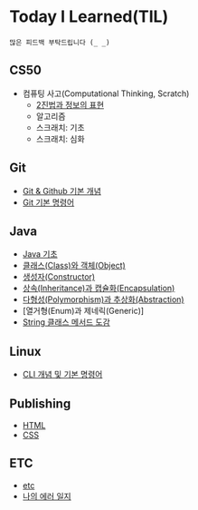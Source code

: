 # Today I Learned(TIL)
```
많은 피드백 부탁드립니다 (_ _)
```
## CS50

* 컴퓨팅 사고(Computational Thinking, Scratch)
    - [2진법과 정보의 표현](https://github.com/dev-jambin/TIL/blob/main/CS50/Computational-Thinking/Binary.md)
    - 알고리즘
    - 스크래치: 기초
    - 스크래치: 심화

## Git

* [Git & Github 기본 개념](https://github.com/dev-jambin/TIL/blob/main/Git/Git%20%26%20Github.md)
* [Git 기본 명령어](https://github.com/dev-jambin/TIL/blob/main/Git/Git%20Command.md)

## Java

* [Java 기초](https://github.com/dev-jambin/TIL/blob/main/Java/Java%20%EA%B8%B0%EC%B4%88.md)
* [클래스(Class)와 객체(Object)](https://github.com/dev-jambin/TIL/blob/main/Java/%ED%81%B4%EB%9E%98%EC%8A%A4(Class)%EC%99%80%20%EA%B0%9D%EC%B2%B4(Object).md)
* [생성자(Constructor)](https://github.com/dev-jambin/TIL/blob/main/Java/생성자(Constructor).md)
* [상속(Inheritance)과 캡슐화(Encapsulation)](https://github.com/dev-jambin/TIL/blob/main/Java/%EC%83%81%EC%86%8D(Inheritance)%EA%B3%BC%20%EC%BA%A1%EC%8A%90%ED%99%94(Encapsulation).md)
* [다형성(Polymorphism)과 추상화(Abstraction)](https://github.com/dev-jambin/TIL/blob/main/Java/%EB%8B%A4%ED%98%95%EC%84%B1(Polymorphism)%EA%B3%BC%20%EC%B6%94%EC%83%81%ED%99%94(Abstraction).md)
* [열거형(Enum)과 제네릭(Generic)]
* [String 클래스 메서드 도감](https://github.com/dev-jambin/TIL/blob/main/Java/String%20%ED%81%B4%EB%9E%98%EC%8A%A4%20%EB%A9%94%EC%84%9C%EB%93%9C%20%EB%8F%84%EA%B0%90.md)

## Linux

* [CLI 개념 및 기본 명령어](https://github.com/dev-jambin/TIL/blob/main/Linux/CLI.md)

## Publishing

* [HTML](https://github.com/dev-jambin/TIL/blob/main/Publishing/HTML.md)
* [CSS](https://github.com/dev-jambin/TIL/blob/main/Publishing/CSS.md)

## ETC

* [etc](https://github.com/dev-jambin/TIL/blob/main/ETC)
* [나의 에러 일지](https://github.com/dev-jambin/TIL/blob/main/ETC/%EB%82%98%EC%9D%98%20%EC%97%90%EB%9F%AC%20%EC%9D%BC%EC%A7%80/ArrayIndexOutOfBoundsException.md)

